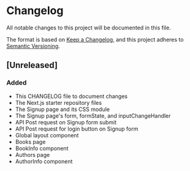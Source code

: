 # Changelog
All notable changes to this project will be documented in this file.

The format is based on [Keep a Changelog](https://keepachangelog.com/en/1.0.0/),
and this project adheres to [Semantic Versioning](https://semver.org/spec/v2.0.0.html).

## [Unreleased]
### Added
- This CHANGELOG file to document changes
- The Next.js starter repository files
- The Signup page and its CSS module
- The Signup page's form, formState, and inputChangeHandler
- API Post request on Signup form submit
- API Post request for login button on Signup form
- Global layout component
- Books page
- BookInfo component
- Authors page
- AuthorInfo component